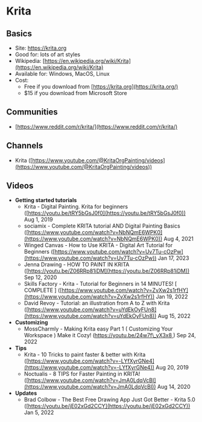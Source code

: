 # Krita

## Basics

* Site: [https://krita.org  ](https://krita.org/)
* Good for: lots of art styles
* Wikipedia: [https://en.wikipedia.org/wiki/Krita](https://en.wikipedia.org/wiki/Krita)
* Available for: Windows, MacOS, Linux
* Cost:&#x20;
  * Free if you download from [https://krita.org](https://krita.org/) &#x20;
  * $15 if you download from Microsoft Store

## Communities

* [https://www.reddit.com/r/krita/](https://www.reddit.com/r/krita/)

## Channels

* Krita ([https://www.youtube.com/@KritaOrgPainting/videos](https://www.youtube.com/@KritaOrgPainting/videos))

## Videos

* **Getting started tutorials**
  * Krita - Digital Painting. Krita for beginners ([https://youtu.be/tRY5bGsJ0f0](https://youtu.be/tRY5bGsJ0f0)) Aug 1, 2019
  * sociamix  - Complete KRITA tutorial AND Digital Painting Basics ([https://www.youtube.com/watch?v=NbNQmE6WPK0](https://www.youtube.com/watch?v=NbNQmE6WPK0)) Aug 4, 2021
  * Winged Canvas - How to Use KRITA - Digital Art Tutorial for Beginners ([https://www.youtube.com/watch?v=Uv7Tu-cOzPw](https://www.youtube.com/watch?v=Uv7Tu-cOzPw)) Jan 17, 2023
  * Jenna Drawing - HOW TO PAINT IN KRITA ([https://youtu.be/Z06RRp81iDM](https://youtu.be/Z06RRp81iDM)) Sep 12, 2020
  * Skills Factory - Krita - Tutorial for Beginners in 14 MINUTES! \[ COMPLETE ] ([https://www.youtube.com/watch?v=ZvXw2s1rfHY](https://www.youtube.com/watch?v=ZvXw2s1rfHY)) Jan 19, 2022
  * David Revoy - Tutorial: an illustration from A to Z with Krita ([https://www.youtube.com/watch?v=uYdEkOyFUn8](https://www.youtube.com/watch?v=uYdEkOyFUn8)) Aug 15, 2022&#x20;
* **Customizing**
  * MossCharmly - Making Krita easy Part 1 ( Customizing Your Workspace ) Make it Cozy! ([https://youtu.be/24w7f\_yX3x8    ](https://youtu.be/24w7f\_yX3x8)) Sep 24, 2022
* **Tips**
  * Krita - 10 Tricks to paint faster & better with Krita ([https://www.youtube.com/watch?v=-LYfXyrGNe4](https://www.youtube.com/watch?v=-LYfXyrGNe4)) Aug 20, 2019
  * Noctualis - 8 TIPS for Faster Painting in KRITA! ([https://www.youtube.com/watch?v=JmA0LdqVcBI](https://www.youtube.com/watch?v=JmA0LdqVcBI)) Aug 14, 2020
* **Updates**
  * Brad Colbow - The Best Free Drawing App Just Got Better - Krita 5.0  ([https://youtu.be/jE02xGd2CCY](https://youtu.be/jE02xGd2CCY)) Jan 5, 2022

